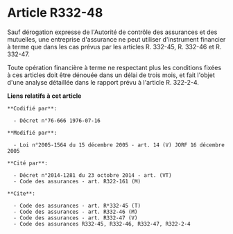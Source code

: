 # Article R332-48

Sauf dérogation expresse de l'Autorité de contrôle des assurances et des mutuelles, une entreprise d'assurance ne peut
utiliser d'instrument financier à terme que dans les cas prévus par les articles R. 332-45, R. 332-46 et R. 332-47.

Toute opération financière à terme ne respectant plus les conditions fixées à ces articles doit être dénouée dans un délai de
trois mois, et fait l'objet d'une analyse détaillée dans le rapport prévu à l'article R. 322-2-4.

**Liens relatifs à cet article**

	**Codifié par**:

	  - Décret n°76-666 1976-07-16

	**Modifié par**:

	  - Loi n°2005-1564 du 15 décembre 2005 - art. 14 (V) JORF 16 décembre 2005

	**Cité par**:

	  - Décret n°2014-1281 du 23 octobre 2014 - art. (VT)
	  - Code des assurances - art. R322-161 (M)

	**Cite**:

	  - Code des assurances - art. R*332-45 (T)
	  - Code des assurances - art. R332-46 (M)
	  - Code des assurances - art. R332-47 (V)
	  - Code des assurances R332-45, R332-46, R332-47, R322-2-4
